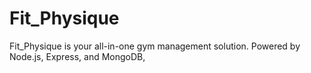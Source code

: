 # Fit_Physique
 Fit_Physique is your all-in-one gym management solution. Powered by Node.js, Express, and MongoDB,
